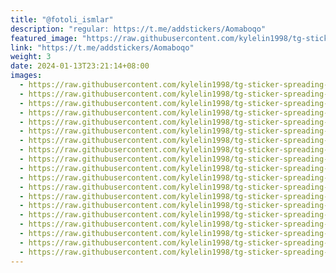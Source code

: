 ```yaml
---
title: "@fotoli_ismlar"
description: "regular: https://t.me/addstickers/Aomaboqo"
featured_image: "https://raw.githubusercontent.com/kylelin1998/tg-sticker-spreading-worldwide-images/main/img/baf82acb-81c9-460f-804e-94203bc3a9af.jpg"
link: "https://t.me/addstickers/Aomaboqo"
weight: 3
date: 2024-01-13T23:21:14+08:00
images:
  - https://raw.githubusercontent.com/kylelin1998/tg-sticker-spreading-worldwide-images/main/img/baf82acb-81c9-460f-804e-94203bc3a9af.jpg
  - https://raw.githubusercontent.com/kylelin1998/tg-sticker-spreading-worldwide-images/main/img/bb29b5de-8bf6-484d-82c8-ccc288489b50.jpg
  - https://raw.githubusercontent.com/kylelin1998/tg-sticker-spreading-worldwide-images/main/img/858bb722-1891-490d-aba0-5d3b7c7489b3.jpg
  - https://raw.githubusercontent.com/kylelin1998/tg-sticker-spreading-worldwide-images/main/img/d5d2e608-0e7a-465f-b909-25afd89a34f8.jpg
  - https://raw.githubusercontent.com/kylelin1998/tg-sticker-spreading-worldwide-images/main/img/7177f0ef-08cf-43b1-9b6e-9060b0ddc5af.jpg
  - https://raw.githubusercontent.com/kylelin1998/tg-sticker-spreading-worldwide-images/main/img/5236c76a-4a7b-44ea-868a-ceea5a9f4f7a.jpg
  - https://raw.githubusercontent.com/kylelin1998/tg-sticker-spreading-worldwide-images/main/img/413d1e61-0eb6-4b21-9178-36a365a512e9.jpg
  - https://raw.githubusercontent.com/kylelin1998/tg-sticker-spreading-worldwide-images/main/img/9aa2e889-5c54-45ed-b539-9914b6b472ec.jpg
  - https://raw.githubusercontent.com/kylelin1998/tg-sticker-spreading-worldwide-images/main/img/321fd8b7-048a-4cce-98f1-4d0db1089354.jpg
  - https://raw.githubusercontent.com/kylelin1998/tg-sticker-spreading-worldwide-images/main/img/96057f60-6073-4e17-b5c3-edc6f67d01a8.jpg
  - https://raw.githubusercontent.com/kylelin1998/tg-sticker-spreading-worldwide-images/main/img/a9dedaa9-f8af-4aa4-8649-e6723452b097.jpg
  - https://raw.githubusercontent.com/kylelin1998/tg-sticker-spreading-worldwide-images/main/img/4f9ce13e-a590-4df3-9f95-68243889cd57.jpg
  - https://raw.githubusercontent.com/kylelin1998/tg-sticker-spreading-worldwide-images/main/img/82adf60d-0fc1-469f-a381-97f98b08b384.jpg
  - https://raw.githubusercontent.com/kylelin1998/tg-sticker-spreading-worldwide-images/main/img/db96d2ed-9b69-4de4-a916-2e9d1b57226b.jpg
  - https://raw.githubusercontent.com/kylelin1998/tg-sticker-spreading-worldwide-images/main/img/afd81d95-25ff-4d58-841e-5ba0118d1d7d.jpg
  - https://raw.githubusercontent.com/kylelin1998/tg-sticker-spreading-worldwide-images/main/img/d403f927-9ac6-4c00-9144-7f3e2980a36d.jpg
  - https://raw.githubusercontent.com/kylelin1998/tg-sticker-spreading-worldwide-images/main/img/b8446f14-70ca-4575-8040-b764b2bb7a9a.jpg
  - https://raw.githubusercontent.com/kylelin1998/tg-sticker-spreading-worldwide-images/main/img/c0f0b69e-f9c3-4630-8aac-5ee915160b34.jpg
  - https://raw.githubusercontent.com/kylelin1998/tg-sticker-spreading-worldwide-images/main/img/970e1112-7fa2-4832-acec-a51a9f60fb27.jpg
---
```

